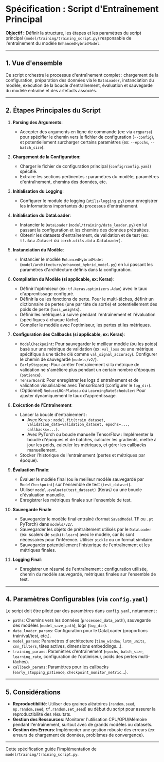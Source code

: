 # Spécification : Script d'Entraînement Principal

**Objectif :** Définir la structure, les étapes et les paramètres du script principal (`model/training/training_script.py`) responsable de l'entraînement du modèle `EnhancedHybridModel`.

---

## 1. Vue d'ensemble

Ce script orchestre le processus d'entraînement complet : chargement de la configuration, préparation des données via le `DataLoader`, instanciation du modèle, exécution de la boucle d'entraînement, évaluation et sauvegarde du modèle entraîné et des artefacts associés.

---

## 2. Étapes Principales du Script

1.  **Parsing des Arguments**:
    *   Accepter des arguments en ligne de commande (ex: via `argparse`) pour spécifier le chemin vers le fichier de configuration (`--config`), et potentiellement surcharger certains paramètres (ex: `--epochs`, `--batch_size`).

2.  **Chargement de la Configuration**:
    *   Charger le fichier de configuration principal (`config/config.yaml`) spécifié.
    *   Extraire les sections pertinentes : paramètres du modèle, paramètres d'entraînement, chemins des données, etc.

3.  **Initialisation du Logging**:
    *   Configurer le module de logging (`utils/logging.py`) pour enregistrer les informations importantes du processus d'entraînement.

4.  **Initialisation du DataLoader**:
    *   Instancier le `DataLoader` (`model/training/data_loader.py`) en lui passant la configuration et les chemins des données prétraitées.
    *   Obtenir les datasets d'entraînement, de validation et de test (ex: `tf.data.Dataset` ou `torch.utils.data.DataLoader`).

5.  **Instanciation du Modèle**:
    *   Instancier le modèle `EnhancedHybridModel` (`model/architecture/enhanced_hybrid_model.py`) en lui passant les paramètres d'architecture définis dans la configuration.

6.  **Compilation du Modèle (si applicable, ex: Keras)**:
    *   Définir l'optimiseur (ex: `tf.keras.optimizers.Adam`) avec le taux d'apprentissage configuré.
    *   Définir la ou les fonctions de perte. Pour le multi-tâches, définir un dictionnaire de pertes (une par tête de sortie) et potentiellement des poids de perte (`loss_weights`).
    *   Définir les métriques à suivre pendant l'entraînement et l'évaluation (spécifiques à chaque tâche).
    *   Compiler le modèle avec l'optimiseur, les pertes et les métriques.

7.  **Configuration des Callbacks (si applicable, ex: Keras)**:
    *   `ModelCheckpoint`: Pour sauvegarder le meilleur modèle (ou les poids) basé sur une métrique de validation (ex: `val_loss` ou une métrique spécifique à une tâche clé comme `val_signal_accuracy`). Configurer le chemin de sauvegarde (`models/v2/`).
    *   `EarlyStopping`: Pour arrêter l'entraînement si la métrique de validation ne s'améliore plus pendant un certain nombre d'époques (`patience`).
    *   `TensorBoard`: Pour enregistrer les logs d'entraînement et de validation visualisables avec TensorBoard (configurer le `log_dir`).
    *   (Optionnel) `ReduceLROnPlateau` ou `LearningRateScheduler`: Pour ajuster dynamiquement le taux d'apprentissage.

8.  **Exécution de l'Entraînement**:
    *   Lancer la boucle d'entraînement :
        *   Avec Keras : `model.fit(train_dataset, validation_data=validation_dataset, epochs=..., callbacks=...)`.
        *   Avec PyTorch ou boucle manuelle TensorFlow : Implémenter la boucle d'époques et de batches, calculer les gradients, mettre à jour les poids, calculer les métriques, et gérer les callbacks manuellement.
    *   Stocker l'historique de l'entraînement (pertes et métriques par époque).

9.  **Évaluation Finale**:
    *   Évaluer le modèle final (ou le meilleur modèle sauvegardé par `ModelCheckpoint`) sur l'ensemble de test (`test_dataset`).
    *   Utiliser `model.evaluate(test_dataset)` (Keras) ou une boucle d'évaluation manuelle.
    *   Enregistrer les métriques finales sur l'ensemble de test.

10. **Sauvegarde Finale**:
    *   Sauvegarder le modèle final entraîné (format `SavedModel` TF ou `.pt` PyTorch) dans `models/v2/`.
    *   Sauvegarder les objets de prétraitement utilisés par le `DataLoader` (ex: scalers de `scikit-learn`) avec le modèle, car ils sont nécessaires pour l'inférence. Utiliser `pickle` ou un format similaire.
    *   Sauvegarder potentiellement l'historique de l'entraînement et les métriques finales.

11. **Logging Final**:
    *   Enregistrer un résumé de l'entraînement : configuration utilisée, chemin du modèle sauvegardé, métriques finales sur l'ensemble de test.

---

## 4. Paramètres Configurables (via `config.yaml`)

Le script doit être piloté par des paramètres dans `config.yaml`, notamment :

*   `paths`: Chemins vers les données (`processed_data_path`), sauvegarde des modèles (`model_save_path`), logs (`log_dir`).
*   `data_loader_params`: Configuration pour le DataLoader (proportions train/val/test, etc.).
*   `model_params`: Paramètres d'architecture (`time_window`, `lstm_units`, `cnn_filters`, têtes actives, dimensions embeddings...).
*   `training_params`: Paramètres d'entraînement (`epochs`, `batch_size`, `learning_rate`, configuration de l'optimiseur, poids des pertes multi-tâches).
*   `callback_params`: Paramètres pour les callbacks (`early_stopping_patience`, `checkpoint_monitor_metric`...).

---

## 5. Considérations

*   **Reproductibilité**: Utiliser des graines aléatoires (`random.seed`, `np.random.seed`, `tf.random.set_seed`) au début du script pour assurer la reproductibilité des résultats.
*   **Gestion des Ressources**: Monitorer l'utilisation CPU/GPU/Mémoire pendant l'entraînement, surtout avec de grands modèles ou datasets.
*   **Gestion des Erreurs**: Implémenter une gestion robuste des erreurs (ex: erreurs de chargement de données, problèmes de convergence).

---

Cette spécification guide l'implémentation de `model/training/training_script.py`.
